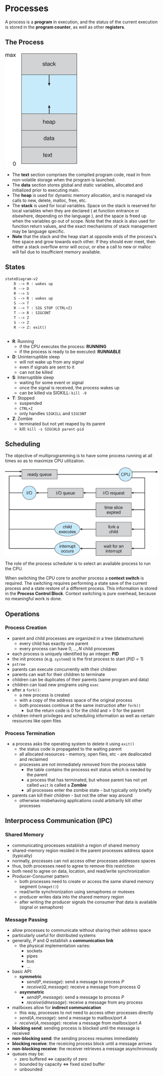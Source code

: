 # Processes

A process is a **program** in execution, and the status of the current execution is stored in the **program counter**, as well as other **registers**.

## The Process

![The process structure](../assets/process_sections.png)

- The **text** section comprises the compiled program code, read in from non-volatile storage when the program is launched.
- The **data** section stores global and static variables, allocated and initialized prior to executing main.
- The **heap** is used for dynamic memory allocation, and is managed via calls to new, delete, malloc, free, etc.
- The **stack** is used for local variables. Space on the stack is reserved for local variables when they are declared ( at function entrance or elsewhere, depending on the language ), and the space is freed up when the variables go out of scope. Note that the stack is also used for function return values, and the exact mechanisms of stack management may be language specific.
- **Note** that the stack and the heap start at opposite ends of the process's free space and grow towards each other. If they should ever meet, then either a stack overflow error will occur, or else a call to new or malloc will fail due to insufficient memory available.


## States

```mermaid
stateDiagram-v2
    D --> R : wakes up
    R --> D
    R --> S
    S --> R : wakes up
    S --> T
    R --> T : SIG STOP (CTRL+Z)
    T --> R : SIGCONT
    T --> Z
    S --> Z
    R --> Z: exit()


```


- **R**: Running
  - if the CPU executes the process: **RUNNING**
  - if the process is ready to be executed: **RUNNABLE**
- **D**: Uninterruptible sleep
  - will not wake up from any signal
  - even if signals are sent to it
  - can not be killed
- **S**: Interruptible sleep
  - waiting for some event or signal
  - once the signal is received, the process wakes up
  - can be killed via SIGKILL: `kill -9`
- **T**: Stopped
  - suspended
  - `CTRL+Z`
  - only handles `SIGKILL` and `SIGCONT`
- **Z**: Zombie
  - terminated but not yet reaped by its parent
  - kill: `kill -s SIGCHLD parent-pid`

## Scheduling

The objective of multiprogramming is to have some process running at all times so as to maximize CPU utilization.

![Queueing diagram](../assets/process_queueing.png)

The role of the process scheduler is to select an available process to run the CPU.

When switching the CPU core to another process a **context switch** is required. The switching requires performing a state save of the current process and a state restore of a different process. This information is stored in the **Process Control Block**. Context switching is pure overhead, because no meaningful work is done.
## Operations

### Process Creation

- parent and child processes are organized in a tree (datastructure)
  - every child has exactly one parent
  - every process can have $0,...,N$ child processes
- each process is uniquely identified by an integer: **PID**
- the init process (e.g. `systemd`) is the first process to start ($PID=1$)
- `pstree`
- parents can execute concurrently with their children
- parents can wait for their children to terminate
- children can be duplicates of their parents (same program and data)
- children can load new programs using `exec`
- after a `fork()`:
  - a new process is created
  - with a copy of the address space of the original process
  - both processes continue at the same instruction after `fork()`
    - but the return code is 0 for the child and > 0 for the parent
- children inherit privileges and scheduling information as well as certain resources like open files

### Process Termination

- a process asks the operating system to delete it using `exit()`
  - the status code is propagated to the waiting parent
  - all allocated resources - memory, open files, etc - are deallocated and reclaimed
  - processes are not immediately removed from the process table
    - the table contains the processs exit status which is needed by the parent
    - a process that has terminated, but whose parent has not yet called `wait` is called a **Zombie**
    - all processes enter the zombie state - but typically only briefly
- parents can kill their children - but not the other way around
  - otherwise misbehaving applications could arbitrarily kill other processes

## Interprocess Communication (IPC)

### Shared Memory

- communicating processes establish a region of shared memory
- shared-memory region resided in the parent processes address space (typically)
- normally, processes can not access other processes addresses spaces
- thus, both processes need to agree to remove this restriction
- both need to agree on data, location, and read/write synchronization
- Producer-Consumer pattern
  - both processes need to create or access the same shared memory segment (`shmget()`)
  - read/write synchronization using semaphores or mutexes
  - producer writes data into the shared memory region
  - after writing the producer signals the consumer that data is available (signal or semaphore)

### Message Passing

- allow processes to communicate without sharing their address space
- particularly useful for distributed systems
- generally, $P$ and $Q$ establish a **communication link**
  -	the physical implementation varies:
    - sockets
    - pipes
    - bus
    - ...
- basic API:
  - **symmetric**
    - $send(P, message)$: send a message to process $P$
    - $receive(Q, message)$: receive a message from process $Q$
  - **asymmetric**
    - $send(P, message)$: send a message to process $P$
    - $receive(id message)$: receive a message from any process
- mailboxes allow for **indirect communication**
  - this way, processes to not need to access other processes directly
  - $send(A, message)$: send a message to mailbox/port $A$
  - $receive(A, message)$: receive a message from mailbox/port $A$
- **blocking send**: sending process is blocked until the message is received
- **non-blocking send**: the sending process resumes immediately
- **blocking receive**: the receicing process block until a message arrives
- **non-blocking receive**: the receiver retrieves a message asynchronously
- queues may be:
  - zero buffered <=> capacity of zero
  - bounded by capacity <=> fixed sized buffer
  - unbounded

